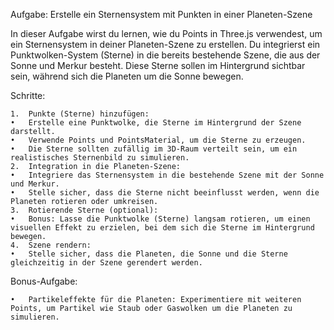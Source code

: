 Aufgabe: Erstelle ein Sternensystem mit Punkten in einer Planeten-Szene

In dieser Aufgabe wirst du lernen, wie du Points in Three.js verwendest, um ein Sternensystem in deiner Planeten-Szene zu erstellen. Du integrierst ein Punktwolken-System (Sterne) in die bereits bestehende Szene, die aus der Sonne und Merkur besteht. Diese Sterne sollen im Hintergrund sichtbar sein, während sich die Planeten um die Sonne bewegen.

Schritte:

	1.	Punkte (Sterne) hinzufügen:
	•	Erstelle eine Punktwolke, die Sterne im Hintergrund der Szene darstellt.
	•	Verwende Points und PointsMaterial, um die Sterne zu erzeugen.
	•	Die Sterne sollten zufällig im 3D-Raum verteilt sein, um ein realistisches Sternenbild zu simulieren.
	2.	Integration in die Planeten-Szene:
	•	Integriere das Sternensystem in die bestehende Szene mit der Sonne und Merkur.
	•	Stelle sicher, dass die Sterne nicht beeinflusst werden, wenn die Planeten rotieren oder umkreisen.
	3.	Rotierende Sterne (optional):
	•	Bonus: Lasse die Punktwolke (Sterne) langsam rotieren, um einen visuellen Effekt zu erzielen, bei dem sich die Sterne im Hintergrund bewegen.
	4.	Szene rendern:
	•	Stelle sicher, dass die Planeten, die Sonne und die Sterne gleichzeitig in der Szene gerendert werden.

Bonus-Aufgabe:

	•	Partikeleffekte für die Planeten: Experimentiere mit weiteren Points, um Partikel wie Staub oder Gaswolken um die Planeten zu simulieren.